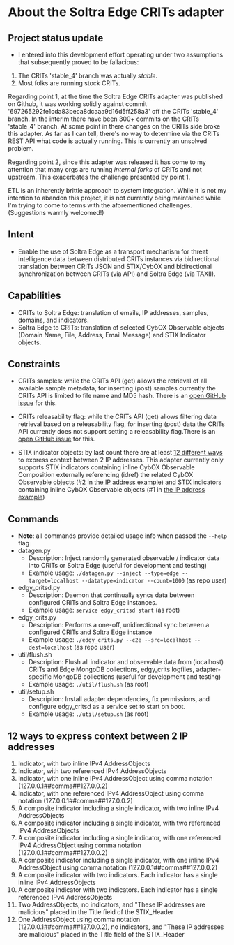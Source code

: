 About the Soltra Edge CRITs adapter
===================================

Project status update
---------------------
* I entered into this development effort operating under two
  assumptions that subsequently proved to be fallacious:

1. The CRITs 'stable_4' branch was actually *stable*.
2. Most folks are running stock CRITs.

Regarding point 1, at the time the Soltra Edge CRITs adapter was
published on Github, it was working solidly against commit
'697265292fe1cda83beca8dcaaa9d16d5ff258a3' off the CRITs 'stable_4'
branch. In the interim there have been 300+ commits on the CRITs
'stable_4' branch. At some point in there changes on the CRITs side
broke this adapter. As far as I can tell, there's no way to determine
via the CRITs REST API what code is actually running. This is
currently an unsolved problem.

Regarding point 2, since this adapter was released it has come to my
attention that many orgs are running *internal forks* of CRITs and not
upstream. This exacerbates the challenge presented by point 1.

ETL is an inherently brittle approach to system integration. While it
is not my intention to abandon this project, it is not currently being
maintained while I'm trying to come to terms with the aforementioned
challenges. (Suggestions warmly welcomed!)


Intent
------
* Enable the use of Soltra Edge as a transport mechanism for threat
  intelligence data between distributed CRITs instances via
  bidirectional translation between CRITs JSON and STIX/CybOX and
  bidirectional synchronization between CRITs (via API) and Soltra
  Edge (via TAXII).


Capabilities
------------
* CRITs to Soltra Edge: translation of emails, IP addresses, samples,
  domains, and indicators.
* Soltra Edge to CRITs: translation of selected CybOX Observable
  objects (Domain Name, File, Address, Email Message) and STIX
  Indicator objects.


Constraints
-----------
* CRITs samples: while the CRITs API (get) allows the retrieval of all
  available sample metadata, for inserting (post) samples currently
  the CRITs API is limited to file name and MD5 hash. There is an [open
  GitHub issue][0] for this.

* CRITs releasability flag: while the CRITs API (get) allows filtering
  data retrieval based on a releasability flag, for inserting (post)
  data the CRITs API currently does not support setting a
  releasability flag.There is an [open GitHub issue][1] for this.

* STIX indicator objects: by last count there are at least
  [12 different ways][2] to express context between 2 IP addresses.
  This adapter currently only supports STIX indicators containing
  inline CybOX Observable Composition externally referencing (idref)
  the related CybOX Observable objects (#2 in
  [the IP address example][2]) and STIX indicators containing inline
  CybOX Observable objects (#1 in [the IP address example][2])


Commands
--------
* **Note**: all commands provide detailed usage info when passed the
  `--help` flag
* datagen.py
    * Description: Inject randomly generated observable / indicator
      data into CRITs or Soltra Edge (useful for development and
      testing)
    * Example usage: `./datagen.py --inject --type=edge
      --target=localhost --datatype=indicator --count=1000` (as repo user)
* edgy_critsd.py
    * Description: Daemon that continually syncs data between
      configured CRITs and Soltra Edge instances.
    * Example usage: `service edgy_critsd start` (as root)
* edgy_crits.py
    * Description: Performs a one-off, unidirectional sync between a
      configured CRITs and Soltra Edge instance
    * Example usage: `./edgy_crits.py --c2e
      --src=localhost --dest=localhost` (as repo user)
* util/flush.sh
    * Description: Flush all indicator and observable data from
      (localhost) CRITs and Edge MongoDB collections, edgy_crits
      logfiles, adapter-specific MongoDB collections (useful for
      development and testing)
    * Example usage: `./util/flush.sh` (as root)
* util/setup.sh
    * Description: Install adapter dependencies, fix permissions, and
      configure edgy_critsd as a service set to start on boot.
    * Example usage: `./util/setup.sh` (as root)


12 ways to express context between 2 IP addresses
-------------------------------------------------
1. Indicator, with two inline IPv4 AddressObjects
2. Indicator, with two referenced IPv4 AddressObjects
3. Indicator, with one inline IPv4 AddressObject using comma notation (127.0.0.1##comma##127.0.0.2)
4. Indicator, with one referenced IPv4 AddressObject using comma notation (127.0.0.1##comma##127.0.0.2)
5. A composite indicator including a single indicator, with two inline IPv4 AddressObjects
6. A composite indicator including a single indicator, with two referenced IPv4 AddressObjects
7. A composite indicator including a single indicator, with one referenced IPv4 AddressObject using comma notation (127.0.0.1##comma##127.0.0.2)
8. A composite indicator including a single indicator, with one inline IPv4 AddressObject using comma notation (127.0.0.1##comma##127.0.0.2)
9. A composite indicator with two indicators. Each indicator has a single inline IPv4 AddressObjects
10. A composite indicator with two indicators. Each indicator has a single referenced IPv4 AddressObjects
11. Two AddressObjects, no indicators, and "These IP addresses are malicious" placed in the Title field of the STIX_Header
12. One AddressObject using comma notation (127.0.0.1##comma##127.0.0.2), no indicators, and "These IP addresses are malicious" placed in the Title field of the STIX_Header


[0]: https://github.com/crits/crits/issues/362
[1]: https://github.com/crits/crits/issues/361
[2]: #12-ways-to-express-context-between-2-ip-addresses

